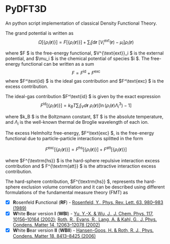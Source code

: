 # PyDFT3D
An python script implementation of classical Density Functional Theory.

The grand potential is written as 
$$ \Omega[\{\rho_i (\boldsymbol{r})\}] = F[\{\rho_i (\boldsymbol{r})\}] + \sum_i \int \text{d}\boldsymbol{r}\ \left[ V^\text{ext}_i(\boldsymbol{r}) - \mu_i \right]\rho_i(\boldsymbol{r})$$

where $F $ is the free-energy functional, $V^{\text{ext}}_i $ is the external potential, and $\mu_i $ is the chemical potential of species $i $. The free-energy functional  can be written as a sum 
$$F = F^\text{id} + F^\text{exc}$$
where $F^\text{id} $ is the ideal gas contribution and $F^\text{exc} $ is the excess contribution.

The ideal-gas contribution $F^\text{id} $ is given by the exact expression
$$F^\text{id}[\{\rho_i (\boldsymbol{r})\}] = k_B T\sum_i \int_{V} d\boldsymbol{r}\ \rho_i(\boldsymbol{r})[\ln(\rho_i (\boldsymbol{r})\Lambda_i^3)-1]$$

where $k_B $ is the Boltzmann constant, $T $ is the absolute temperature, and $\Lambda_i$ is the well-known thermal de Broglie wavelength of each ion.

The excess Helmholtz free-energy, $F^\text{exc} $, is the free-energy functional due to particle-particle interactions splitted in the form

$$F^\text{exc}[\{\rho_i(\boldsymbol{r})\}] = F^\text{hs}[\{\rho_i(\boldsymbol{r})\}] + F^\text{att}[\{\rho_i(\boldsymbol{r})\}]$$

where $F^{\textrm{hs}} $ is the hard-sphere repulsive interaction excess contribution and $ F^{\textrm{att}} $ is the attractive interaction excess contribution. 

The hard-sphere contribution, $F^{\textrm{hs}} $, represents the hard-sphere exclusion volume correlation and it can be described using different formulations of the fundamental measure theory (FMT) as

- [x] **R**osenfeld **F**unctional (**RF**) - [Rosenfeld, Y., Phys. Rev. Lett. 63, 980–983 (1989)](https://link.aps.org/doi/10.1103/PhysRevLett.63.980)
- [x] **W**hite **B**ear version **I** (**WBI**) - [Yu, Y.-X. & Wu, J., J. Chem. Phys. 117, 10156–10164 (2002)](http://aip.scitation.org/doi/10.1063/1.1520530); [Roth, R., Evans, R., Lang, A. & Kahl, G., J. Phys. Condens. Matter 14, 12063–12078 (2002)](https://iopscience.iop.org/article/10.1088/0953-8984/14/46/313)
- [x] **W**hite **B**ear version **II** (**WBII**) - [Hansen-Goos, H. & Roth, R. J., Phys. Condens. Matter 18, 8413–8425 (2006)](https://iopscience.iop.org/article/10.1088/0953-8984/18/37/002)